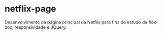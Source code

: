 # netflix-page
Desenvolvimento da página principal da Netflix para fins de estudo de flex-box, responsividade e JQuery.
